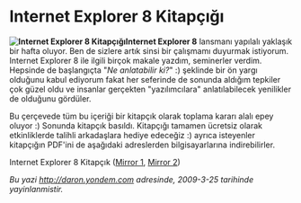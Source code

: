 # Internet Explorer 8 Kitapçığı
**![Internet Explorer 8
Kitapçığı](media/Internet_Explorer_8_Kitapcigi/24032009_1.jpg)Internet
Explorer 8** lansmanı yapılalı yaklaşık bir hafta oluyor. Ben de sizlere
artık sinsi bir çalışmamı duyurmak istiyorum. Internet Explorer 8 ile
ilgili birçok makale yazdım, seminerler verdim. Hepsinde de başlangıçta
"*Ne anlatabilir ki?*" :) şeklinde bir ön yargı olduğunu kabul ediyorum
fakat her seferinde de sonunda aldığım tepkiler çok güzel oldu ve
insanlar gerçekten "yazılımcılara" anlatılabilecek yenilikler de
olduğunu gördüler.

Bu çerçevede tüm bu içeriği bir kitapçık olarak toplama kararı alalı
epey oluyor :) Sonunda kitapçık basıldı. Kitapçığı tamamen ücretsiz
olarak etkinliklerde talihli arkadaşlara hediye edeceğiz :) ayrıca
isteyenler kitapçığın PDF'ini de aşağıdaki adreslerden bilgisayarlarına
indirebilirler.

Internet Explorer 8 Kitapçık ([Mirror
1](http://www.kodlab.com/web-internet/50-internet-explorer-8.html),
[Mirror 2](media/Internet_Explorer_8_Kitapcigi/ie8_ebook_tr.pdf))



*Bu yazi http://daron.yondem.com adresinde, 2009-3-25 tarihinde yayinlanmistir.*
